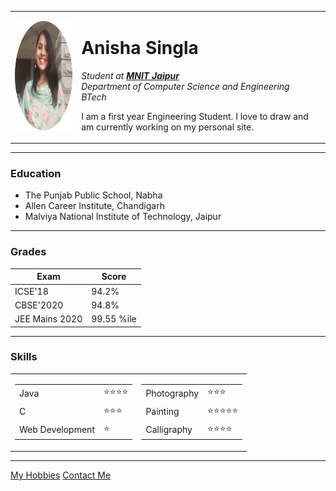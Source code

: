 <!DOCTYPE html>
<html>

<head>
  <meta charset="utf-8">
  <title> Anisha's Personal Site </title>
  <link rel="stylesheet" href="css/styles.css">
</head>

<body>
  <table cellspacing="20">
    <tr>
      <td><img width="175" height="175" src="circle-cropped.png" alt="Anisha Singla profile pic"></td>
      <td><h1>Anisha Singla</h1>
      <p>
        <em>Student at <strong><a href="http://mnit.ac.in/">MNIT Jaipur</a></strong>
          <br>Department of Computer Science and Engineering
          <br>BTech</em>
      </p>
      <p>I am a first year Engineering Student. I love to draw and am currently working on my
        personal site.</p></td>
    </tr>
  </table>

  <hr>
  <h3>Education</h3>
  <ul>
    <li>The Punjab Public School, Nabha</li>
    <li>Allen Career Institute, Chandigarh</li>
    <li>Malviya National Institute of Technology, Jaipur</li>
  </ul>
  <hr>
  <h3>Grades</h3>
  <table cellspacing="10">
    <thead>
      <th>Exam</th>
      <th>Score</th>
    </thead>
    <tbody>
      <tr>
        <td>ICSE'18</td>
        <td>94.2%</td>
      </tr>
      <tr>
        <td>CBSE'2020</td>
        <td>94.8%</td>
      </tr>
      <tr>
        <td>JEE Mains 2020</td>
        <td>99.55 %ile</td>
      </tr>
    </tbody>
  </table>
  <hr>
  <h3>Skills</h3>
    <table cellspacing="10">
      <tr>
        <td>
          <table>
            <tr>
              <td>Java</td>
              <td>⭐⭐⭐⭐</td>
            </tr>
            <tr>
              <td>C</td>
              <td>⭐⭐⭐</td>
            </tr>
            <tr>
              <td>Web Development</td>
              <td>⭐</td>
            </tr>
          </table>
        </td>
        <td>
          <table>
            <tr>
              <td>Photography</td>
              <td>⭐⭐⭐</td>
            </tr>
            <tr>
              <td>Painting</td>
              <td>⭐⭐⭐⭐⭐</td>
            </tr>
            <tr>
              <td>Calligraphy</td>
              <td>⭐⭐⭐⭐</td>
            </tr>
          </table>
        </td>
      </tr>
    </table>

  </table>
  <hr>
  <a href="hobbies.html">My Hobbies</a>
  <a href="contact.html">Contact Me</a>
</body>

</html>